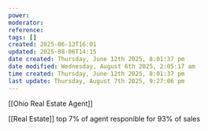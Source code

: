 ```yaml
---
power: 
moderator: 
reference: 
tags: []
created: 2025-06-12T16:01
updated: 2025-08-06T14:15
date created: Thursday, June 12th 2025, 8:01:37 pm
date modified: Wednesday, August 6th 2025, 2:05:17 am
time created: Thursday, June 12th 2025, 8:01:37 pm
last update: Thursday, August 7th 2025, 9:27:06 pm
---
```

[[Ohio Real Estate Agent]]

[[Real Estate]]
top 7% of agent responible for 93% of sales
